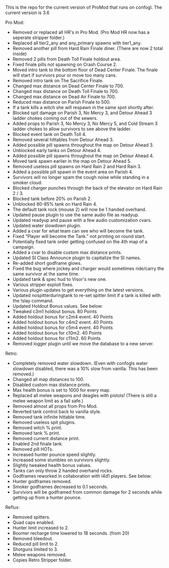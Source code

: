This is the repo for the current version of ProMod that runs on confogl. The current version is 3.6

Pro Mod:
- Removed or replaced all HR's in Pro Mod. (Pro Mod HR now has a seperate stripper folder.)
- Replaced all tier2_any and any_primary spawns with tier1_any.
- Removed another pill from Hard Rain Finale diner. (There are now 2 total inside)
- Removed 2 pills from Death Toll Finale holdout area.
- Fixed finale pills not spawning on Crash Course 2.
- Moved intro tank to the bottom floor of Dead Center Finale. The finale will start if survivors pour or move too many cans.
- Removed intro tank on The Sacrifice Finale.
- Changed max distance on Dead Center Finale to 700.
- Changed max distance on Death Toll Finale to 700.
- Changed max distance on Dead Air Finale to 700.
- Reduced max distance on Parish Finale to 500.
- If a tank kills a witch she will respawn in the same spot shortly after.
- Blocked spit damage on Parish 3, No Mercy 3, and Detour Ahead 3 ladder chokes coming out of the sewers.
- Added props to Parish 3, No Mercy 3, No Mercy 5, and Cold Stream 3 ladder chokes to allow survivors to see above the ladder.
- Blocked event tank on Death Toll 4.
- Removed several hittables from Detour Ahead 3.
- Added possible pill spawns throughout the map on Detour Ahead 3.
- Unblocked early tanks on Detour Ahead 4.
- Added possible pill spawns throughout the map on Detour Ahead 4.
- Moved tank spawn earlier in the map on Detour Ahead 5.
- Removed useless pill spawns on Hard Rain 2 and Hard Rain 3.
- Added a possible pill spawn in the event area on Parish 4.
- Survivors will no longer spam the cough noise while standing in a smoker cloud.
- Blocked charger punches through the back of the elevator on Hard Rain 2 / 3.
- Blocked tank before 20% on Parish 2.
- Unblocked 80-85% tank on Hard Rain 4.
- The default tank rock (mouse 2) will now be 1 handed overhand.
- Updated pause plugin to use the same audio file as readyup.
- Updated readyup and pause with a few audio customization cvars.
- Updated water slowdown plugin.
- Added a cvar for what team can see who will become the tank.
- Fixed "Player will become the Tank." not printing on round start.
- Potentially fixed tank order getting confused on the 4th map of a campaign.
- Added a cvar to disable custom max distance prints.
- Updated SI Class Announce plugin to capitalize the SI names.
- Re-added short godframe glows.
- Fixed the bug where jockey and charger would sometimes ride/carry the same survivor at the same time.
- Updated tank & spec hud to Visor's new one.
- Various stripper exploit fixes.
- Various plugin updates to get everything on the latest versions.
- Updated nospitterduringtank to re-set spitter limit if a tank is killed with the !slay command.
- Updated Holdout Bonus values. See below:
- Tweaked c3m1 holdout bonus. 80 Points
- Added holdout bonus for c2m4 event. 40 Points
- Added holdout bonus for c4m2 event. 40 Points
- Added holdout bonus for c5m4 event. 40 Points
- Added holdout bonus for c10m2. 40 Points
- Added holdout bonus for c11m2. 60 Points
- Removed logger plugin until we move the database to a new server.

Retro:
- Completely removed water slowdown. (Even with confogls water slowdown disabled, there was a 10% slow from vanilla. This has been removed.)
- Changed all map distances to 100.
- Disabled custom max distance prints.
- Max health bonus is set to 1000 for every map.
- Replaced all melee weapons and deagles with pistols! (There is still a melee weapon limit as a fail safe.)
- Removed almost all props from Pro Mod.
- Reverted tank control back to vanilla style.
- Removed tank infinite hittable time.
- Removed useless spit plugins.
- Removed witch % print.
- Removed tank % print.
- Removed current distance print.
- Enabled 2nd finale tank.
- Removed pill HOTs.
- Increased hunter pounce speed slightly.
- Increased some stumbles on survivors slightly.
- Slightly tweaked health bonus values.
- Tanks can only throw 2 handed overhand rocks.
- Godframes reworked in collaboration with l4d1 players. See below:
- Hunter godframes removed.
- Smoker godframes decreased to 0.1 seconds.
- Survivors will be godframed from common damage for 2 seconds while getting up from a hunter pounce.

Reflux:
- Removed spitters.
- Quad caps enabled.
- Hunter limit increased to 2.
- Boomer recharge time lowered to 18 seconds. (from 20)
- Removed bleedout.
- Reduced pill limit to 2.
- Shotguns limited to 3.
- Melee weapons removed.
- Copies Retro Stripper folder.
